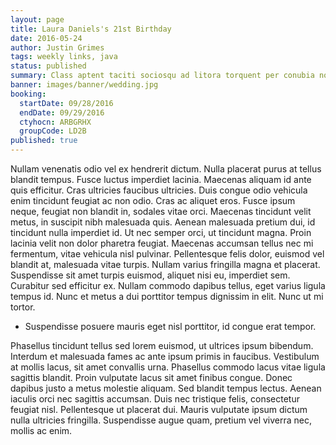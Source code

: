 ```yaml
---
layout: page
title: Laura Daniels's 21st Birthday
date: 2016-05-24
author: Justin Grimes
tags: weekly links, java
status: published
summary: Class aptent taciti sociosqu ad litora torquent per conubia nostra.
banner: images/banner/wedding.jpg
booking:
  startDate: 09/28/2016
  endDate: 09/29/2016
  ctyhocn: ARBGRHX
  groupCode: LD2B
published: true
---
```

Nullam venenatis odio vel ex hendrerit dictum. Nulla placerat purus at tellus blandit tempus. Fusce luctus imperdiet lacinia. Maecenas aliquam id ante quis efficitur. Cras ultricies faucibus ultricies. Duis congue odio vehicula enim tincidunt feugiat ac non odio. Cras ac aliquet eros. Fusce ipsum neque, feugiat non blandit in, sodales vitae orci. Maecenas tincidunt velit metus, in suscipit nibh malesuada quis.
Aenean malesuada pretium dui, id tincidunt nulla imperdiet id. Ut nec semper orci, ut tincidunt magna. Proin lacinia velit non dolor pharetra feugiat. Maecenas accumsan tellus nec mi fermentum, vitae vehicula nisl pulvinar. Pellentesque felis dolor, euismod vel blandit at, malesuada vitae turpis. Nullam varius fringilla magna et placerat. Suspendisse sit amet turpis euismod, aliquet nisi eu, imperdiet sem. Curabitur sed efficitur ex. Nullam commodo dapibus tellus, eget varius ligula tempus id. Nunc et metus a dui porttitor tempus dignissim in elit. Nunc ut mi tortor.

* Suspendisse posuere mauris eget nisl porttitor, id congue erat tempor.

Phasellus tincidunt tellus sed lorem euismod, ut ultrices ipsum bibendum. Interdum et malesuada fames ac ante ipsum primis in faucibus. Vestibulum at mollis lacus, sit amet convallis urna. Phasellus commodo lacus vitae ligula sagittis blandit. Proin vulputate lacus sit amet finibus congue. Donec dapibus justo a metus molestie aliquam. Sed blandit tempus lectus. Aenean iaculis orci nec sagittis accumsan. Duis nec tristique felis, consectetur feugiat nisl. Pellentesque ut placerat dui. Mauris vulputate ipsum dictum nulla ultricies fringilla. Suspendisse augue quam, pretium vel viverra nec, mollis ac enim.
